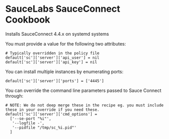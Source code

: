 # SauceLabs SauceConnect Cookbook

Installs SauceConnect 4.4.x on systemd systems

You must provide a value for the following two attributes:
```
# Typically overridden in the policy file
default['sc']['server']['api_user'] = nil
default['sc']['server']['api_key'] = nil
```
You can install multiple instances by enumerating ports:
```
default['sc']['server']['ports'] = ['4445']
```
You can override the command line parameters passed to Sauce Connect through:
```
# NOTE: We do not deep merge these in the recipe eg. you must include these in your override if you need these.
default['sc']['server']['cmd_options'] =
  ['--se-port "%i"',
   '--logfile -',
   '--pidfile "/tmp/sc_%i.pid"'
  ]
```
